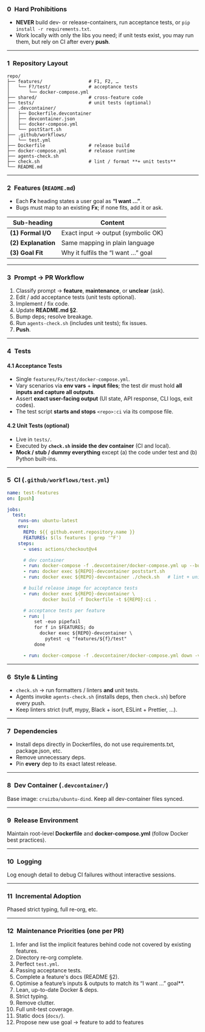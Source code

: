 ### 0 Hard Prohibitions

* **NEVER** build dev- or release-containers, run acceptance tests, or `pip install -r requirements.txt`.
* Work locally with only the libs you need; if unit tests exist, you may run them, but rely on CI after every **push**.

---

### 1 Repository Layout

```text
repo/
├── features/                 # F1, F2, …
│   └── F?/test/              # acceptance tests
│       └── docker-compose.yml
├── shared/                   # cross-feature code
├── tests/                    # unit tests (optional)
├── .devcontainer/
│   ├── Dockerfile.devcontainer
│   ├── devcontainer.json
│   ├── docker-compose.yml
│   └── postStart.sh
├── .github/workflows/
│   └── test.yml
├── Dockerfile                # release build
├── docker-compose.yml        # release runtime
├── agents-check.sh
├── check.sh                  # lint / format **+ unit tests**
└── README.md
```

---

### 2 Features (`README.md`)

* Each **Fx** heading states a user goal as **“I want …”**.
* Bugs must map to an existing **Fx**; if none fits, add it or ask.

| Sub-heading         | Content                            |
| ------------------- | ---------------------------------- |
| **(1) Formal I/O**  | Exact input → output (symbolic OK) |
| **(2) Explanation** | Same mapping in plain language     |
| **(3) Goal Fit**    | Why it fulfils the “I want …” goal |

---

### 3 Prompt → PR Workflow

1. Classify prompt → **feature**, **maintenance**, or **unclear** (ask).
2. Edit / add acceptance tests (unit tests optional).
3. Implement / fix code.
4. Update **README.md §2**.
5. Bump deps; resolve breakage.
6. Run `agents-check.sh` (includes unit tests); fix issues.
7. **Push**.

---

### 4 Tests

#### 4.1 Acceptance Tests

* Single `features/Fx/test/docker-compose.yml`.
* Vary scenarios via **env vars** + **input files**; the test dir must hold **all inputs and capture all outputs**.
* Assert **exact user-facing output** (UI state, API response, CLI logs, exit codes).
* The test script **starts and stops** `<repo>:ci` via its compose file.

#### 4.2 Unit Tests (optional)

* Live in `tests/`.
* Executed by **`check.sh` inside the dev container** (CI and local).
* **Mock / stub / dummy everything** except (a) the code under test and (b) Python built-ins.

---

### 5 CI (`.github/workflows/test.yml`)

```yaml
name: test-features
on: [push]

jobs:
  test:
    runs-on: ubuntu-latest
    env:
      REPO: ${{ github.event.repository.name }}
      FEATURES: $(ls features | grep '^F')
    steps:
      - uses: actions/checkout@v4

      # dev container
      - run: docker-compose -f .devcontainer/docker-compose.yml up --build -d
      - run: docker exec ${REPO}-devcontainer poststart.sh
      - run: docker exec ${REPO}-devcontainer ./check.sh   # lint + unit tests

      # build release image for acceptance tests
      - run: docker exec ${REPO}-devcontainer \
             docker build -f Dockerfile -t ${REPO}:ci .

      # acceptance tests per feature
      - run: |
          set -euo pipefail
          for f in $FEATURES; do
            docker exec ${REPO}-devcontainer \
              pytest -q "features/${f}/test"
          done

      - run: docker-compose -f .devcontainer/docker-compose.yml down -v
```

---

### 6 Style & Linting

* `check.sh` → run formatters / linters **and** unit tests.
* Agents invoke `agents-check.sh` (installs deps, then `check.sh`) before every push.
* Keep linters strict (ruff, mypy, Black + isort, ESLint + Prettier, …).

---

### 7 Dependencies

* Install deps directly in Dockerfiles, do not use requirements.txt, package.json, etc.
* Remove unnecessary deps.
* Pin **every** dep to its exact latest release.

---

### 8 Dev Container (`.devcontainer/`)

Base image: `cruizba/ubuntu-dind`. Keep all dev-container files synced.

---

### 9 Release Environment

Maintain root-level **Dockerfile** and **docker-compose.yml** (follow Docker best practices).

---

### 10 Logging

Log enough detail to debug CI failures without interactive sessions.

---

### 11 Incremental Adoption

Phased strict typing, full re-org, etc.

---

### 12 Maintenance Priorities (one per PR)

1. Infer and list the implicit features behind code not covered by existing features.
2. Directory re-org complete.
3. Perfect `test.yml`.
4. Passing acceptance tests.
5. Complete a feature's docs (README §2).
6. Optimise a feature’s inputs & outputs to match its “I want …” goal**.
7. Lean, up-to-date Docker & deps.
8. Strict typing.
9. Remove clutter.
10. Full unit-test coverage.
11. Static docs (`docs/`).
12. Propose new use goal -> feature to add to features
